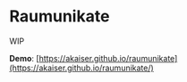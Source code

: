 # Raumunikate

WIP

**Demo**: [https://akaiser.github.io/raumunikate](https://akaiser.github.io/raumunikate/)